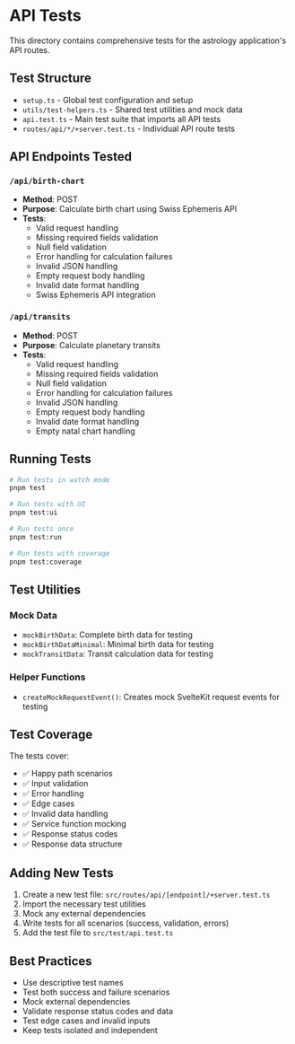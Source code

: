 # API Tests

This directory contains comprehensive tests for the astrology application's API routes.

## Test Structure

- `setup.ts` - Global test configuration and setup
- `utils/test-helpers.ts` - Shared test utilities and mock data
- `api.test.ts` - Main test suite that imports all API tests
- `routes/api/*/+server.test.ts` - Individual API route tests

## API Endpoints Tested

### `/api/birth-chart`
- **Method**: POST
- **Purpose**: Calculate birth chart using Swiss Ephemeris API
- **Tests**:
  - Valid request handling
  - Missing required fields validation
  - Null field validation
  - Error handling for calculation failures
  - Invalid JSON handling
  - Empty request body handling
  - Invalid date format handling
  - Swiss Ephemeris API integration

### `/api/transits`
- **Method**: POST
- **Purpose**: Calculate planetary transits
- **Tests**:
  - Valid request handling
  - Missing required fields validation
  - Null field validation
  - Error handling for calculation failures
  - Invalid JSON handling
  - Empty request body handling
  - Invalid date format handling
  - Empty natal chart handling

## Running Tests

```bash
# Run tests in watch mode
pnpm test

# Run tests with UI
pnpm test:ui

# Run tests once
pnpm test:run

# Run tests with coverage
pnpm test:coverage
```

## Test Utilities

### Mock Data
- `mockBirthData`: Complete birth data for testing
- `mockBirthDataMinimal`: Minimal birth data for testing
- `mockTransitData`: Transit calculation data for testing

### Helper Functions
- `createMockRequestEvent()`: Creates mock SvelteKit request events for testing

## Test Coverage

The tests cover:
- ✅ Happy path scenarios
- ✅ Input validation
- ✅ Error handling
- ✅ Edge cases
- ✅ Invalid data handling
- ✅ Service function mocking
- ✅ Response status codes
- ✅ Response data structure

## Adding New Tests

1. Create a new test file: `src/routes/api/[endpoint]/+server.test.ts`
2. Import the necessary test utilities
3. Mock any external dependencies
4. Write tests for all scenarios (success, validation, errors)
5. Add the test file to `src/test/api.test.ts`

## Best Practices

- Use descriptive test names
- Test both success and failure scenarios
- Mock external dependencies
- Validate response status codes and data
- Test edge cases and invalid inputs
- Keep tests isolated and independent 